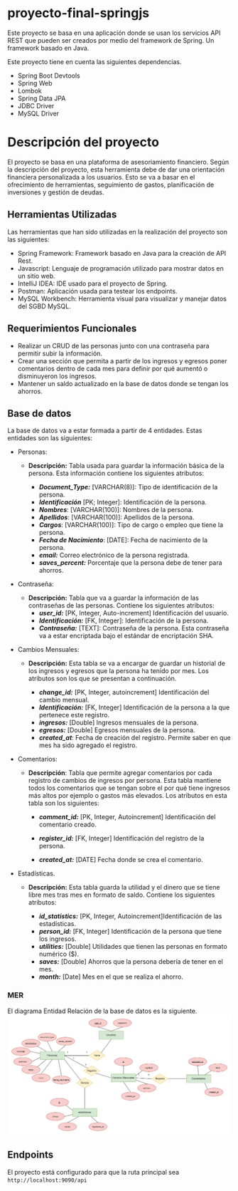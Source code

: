 # proyecto-final-springjs
Este proyecto se basa en una aplicación donde se usan los servicios API REST que pueden ser creados por medio del framework de Spring. Un framework basado en Java.

Este proyecto tiene en cuenta las siguientes dependencias.
* Spring Boot Devtools
* Spring Web
* Lombok
* Spring Data JPA
* JDBC Driver
* MySQL Driver

# Descripción del proyecto
El proyecto se basa en una plataforma de asesoriamiento financiero. Según la descripción del proyecto, esta herramienta debe de dar una orientación financiera personalizada a los usuarios. Esto se va a basar en el ofrecimiento de herramientas, seguimiento de gastos, planificación de inversiones y gestión de deudas.

## Herramientas Utilizadas
Las herramientas que han sido utilizadas en la realización del proyecto son las siguientes:
* Spring Framework: Framework basado en Java para la creación de API Rest.
* Javascript: Lenguaje de programación utilizado para mostrar datos en un sitio web.
* IntelliJ IDEA: IDE usado para el proyecto de Spring.
* Postman: Aplicación usada para testear los endpoints.
* MySQL Workbench: Herramienta visual para visualizar y manejar datos del SGBD MySQL.

## Requerimientos Funcionales
* Realizar un CRUD de las personas junto con una contraseña para permitir subir la información.
* Crear una sección que permita a partir de los ingresos y egresos poner comentarios dentro de cada mes para definir por qué aumentó o disminuyeron los ingresos.
* Mantener un saldo actualizado en la base de datos donde se tengan los ahorros.


## Base de datos
La base de datos va a estar formada a partir de 4 entidades. Estas entidades son las siguientes:

* Personas: 
    * **Descripción:** Tabla usada para guardar la información básica de la persona. Esta información contiene los siguientes atributos:

        * ***Document_Type:*** [VARCHAR(8)]: Tipo de identificación de la persona.
        * ***Identificación*** [PK; Integer]: Identificación de la persona.
        * ***Nombres***: [VARCHAR(100)]: Nombres de la persona.
        * ***Apellidos***: [VARCHAR(100)]: Apellidos de la persona.
        * ***Cargos***: [VARCHAR(100)]: Tipo de cargo o empleo que tiene la persona.
        * ***Fecha de Nacimiento***: [DATE]: Fecha de nacimiento de la persona.
        * ***email:*** Correo electrónico de la persona registrada.
        * ***saves_percent:*** Porcentaje que la persona debe de tener para ahorros.

* Contraseña:
    * **Descripción:** Tabla que va a guardar la información de las contraseñas de las personas. Contiene los siguientes atributos:
        * ***user_id:*** [PK, Integer, Auto-increment] Identificación del usuario.
        * ***Identificación:*** [FK, Integer]: Identificación de la persona.
        * ***Contraseña:*** [TEXT]: Contraseña de la persona. Esta contraseña va a estar encriptada bajo el estándar de encriptación SHA.

* Cambios Mensuales:
    * **Descripción:** Esta tabla se va a encargar de guardar un historial de los ingresos y egresos que la persona ha tenido por mes. Los atributos son los que se presentan a continuación.

        * ***change_id:*** [PK, Integer, autoincrement] Identificación del cambio mensual.
        * ***Identificación:*** [FK, Integer] Identificación de la persona a la que pertenece este registro.
        * ***ingresos:*** [Double] Ingresos mensuales de la persona.
        * ***egresos:*** [Double] Egresos mensuales de la persona.
        * ***created_at***: Fecha de creación del registro. Permite saber en que mes ha sido agregado el registro.

* Comentarios:

    * **Descripción**: Tabla que permite agregar comentarios por cada registro de cambios de ingresos por persona. Esta tabla mantiene todos los comentarios que se tengan sobre el por qué tiene ingresos más altos por ejemplo o gastos más elevados. Los atributos en esta tabla son los siguientes:

        * ***comment_id:*** [PK, Integer, Autoincrement] Identificación del comentario creado.

        * ***register_id:*** [FK, Integer] Identificación del registro de la persona.

        * ***created_at:*** [DATE] Fecha donde se crea el comentario.

* Estadísticas.
    * **Descripción:** Esta tabla guarda la utilidad y el dinero que se tiene libre mes tras mes en formato de saldo. Contiene los siguientes atributos:

        * ***id_statistics:*** [PK, Integer, Autoincrement]Identificación de las estadísticas.
        * ***person_id:*** [FK, Integer] Identificación de la persona que tiene los ingresos.
        * ***utilities:*** [Double]
        Utilidades que tienen las personas en formato numérico ($).
        * ***saves:*** [Double] Ahorros que la persona debería de tener en el mes.
        * ***month:*** [Date] Mes en el que se realiza el ahorro.

### MER
El diagrama Entidad Relación de la base de datos es la siguiente.
![Diagrama Entidad Relación](./database/mer.png)

## Endpoints
El proyecto está configurado para que la ruta principal sea
 ```http://localhost:9090/api```
